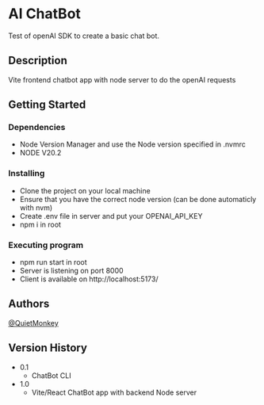 # AI ChatBot

Test of openAI SDK to create a basic chat bot.

## Description

Vite frontend chatbot app with node server to do the openAI requests

## Getting Started

### Dependencies

* Node Version Manager and use the Node version specified in .nvmrc
* NODE V20.2

### Installing

* Clone the project on your local machine
* Ensure that you have the correct node version (can be done automaticly with nvm)
* Create .env file in server and put your OPENAI_API_KEY
* npm i in root

### Executing program

* npm run start in root
* Server is listening on port 8000
* Client is available on http://localhost:5173/

## Authors

[@QuietMonkey](https://github.com/QuietMonkey)

## Version History

* 0.1
    * ChatBot CLI
* 1.0
    * Vite/React ChatBot app with backend Node server
